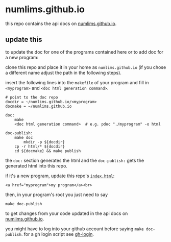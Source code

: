 # numlims.github.io

this repo contains the api docs on [numlims.github.io](https://numlims.github.io/).

## update this

to update the doc for one of the programs contained here or to add doc
for a new program:

clone this repo and place it in your home as `numlims.github.io` (if
you chose a different name adjust the path in the following steps).

insert the following lines into the `makefile` of your program and
fill in `<myprogram>` and `<doc html generation command>`.

```
# point to the doc repo
docdir = ~/numlims.github.io/<myprogram>
docmake = ~/numlims.github.io

doc:
	make
	<doc html generation command>  # e.g. pdoc "./myprogram" -o html

doc-publish:
	make doc
        mkdir -p ${docdir}
	cp -r html/* ${docdir}
	cd ${docmake} && make publish
```

the `doc:` section generates the html and the `doc-publish:` gets the
generated html into this repo.

if it's a new program, update this repo's [`index.html`](./index.html):

```
<a href="myprogram">my program</a><br>
```

then, in your program's root you just need to say

```
make doc-publish
```

to get changes from your code updated in the api docs on
[numlims.github.io](https://numlims.github.io/).

you might have to log into your github account before saying `make
doc-publish`. for a gh login script see
[gh-login](https://github.com/numlims/limsbin/blob/main/gh-login).